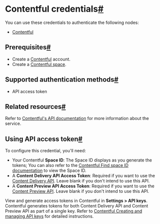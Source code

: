 [](https://github.com/n8n-io/n8n-docs/edit/main/docs/integrations/builtin/credentials/contentful.md "Edit this page")

# Contentful credentials[#](#contentful-credentials "Permanent link")

You can use these credentials to authenticate the following nodes:

*   [Contentful](../../app-nodes/n8n-nodes-base.contentful/)

## Prerequisites[#](#prerequisites "Permanent link")

*   Create a [Contentful](https://www.contentful.com/) account.
*   Create a [Contentful space](https://www.contentful.com/help/contentful-101/#step-2-create-a-space).

## Supported authentication methods[#](#supported-authentication-methods "Permanent link")

*   API access token

## Related resources[#](#related-resources "Permanent link")

Refer to [Contentful's API documentation](https://www.contentful.com/developers/docs/references/) for more information about the service.

## Using API access token[#](#using-api-access-token "Permanent link")

To configure this credential, you'll need:

*   Your Contentful **Space ID**: The Space ID displays as you generate the tokens; You can also refer to the [Contentful Find space ID documentation](https://www.contentful.com/help/find-space-id/) to view the Space ID.
*   A **Content Delivery API Access Token**: Required if you want to use the [Content Delivery API](https://www.contentful.com/developers/docs/references/content-delivery-api/). Leave blank if you don't intend to use this API.
*   A **Content Preview API Access Token**: Required if you want to use the [Content Preview API](https://www.contentful.com/developers/docs/references/content-preview-api/). Leave blank if you don't intend to use this API.

View and generate access tokens in Contentful in **Settings > API keys**. Contentful generates tokens for both Content Delivery API and Content Preview API as part of a single key. Refer to [Contentful Creating and managing API keys](https://training.contentful.com/student/activity/1050378-creating-and-managing-api-keys) for detailed instructions.